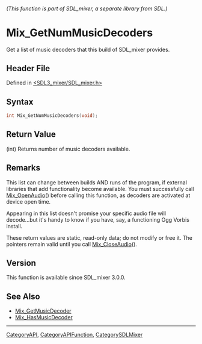 ###### (This function is part of SDL_mixer, a separate library from SDL.)
# Mix_GetNumMusicDecoders

Get a list of music decoders that this build of SDL_mixer provides.

## Header File

Defined in [<SDL3_mixer/SDL_mixer.h>](https://github.com/libsdl-org/SDL_mixer/blob/main/include/SDL3_mixer/SDL_mixer.h)

## Syntax

```c
int Mix_GetNumMusicDecoders(void);
```

## Return Value

(int) Returns number of music decoders available.

## Remarks

This list can change between builds AND runs of the program, if external
libraries that add functionality become available. You must successfully
call [Mix_OpenAudio](Mix_OpenAudio)() before calling this function, as
decoders are activated at device open time.

Appearing in this list doesn't promise your specific audio file will
decode...but it's handy to know if you have, say, a functioning Ogg Vorbis
install.

These return values are static, read-only data; do not modify or free it.
The pointers remain valid until you call
[Mix_CloseAudio](Mix_CloseAudio)().

## Version

This function is available since SDL_mixer 3.0.0.

## See Also

- [Mix_GetMusicDecoder](Mix_GetMusicDecoder)
- [Mix_HasMusicDecoder](Mix_HasMusicDecoder)

----
[CategoryAPI](CategoryAPI), [CategoryAPIFunction](CategoryAPIFunction), [CategorySDLMixer](CategorySDLMixer)

